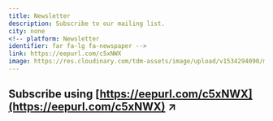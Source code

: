 ```yaml
---
title: Newsletter
description: Subscribe to our mailing list.
city: none
<!-- platform: Newsletter
identifier: far fa-lg fa-newspaper -->
link: https://eepurl.com/c5xNWX
image: https://res.cloudinary.com/tdm-assets/image/upload/v1534294090/mailchimp-logo-1920_q1ysfi.jpg
---
```


## Subscribe using [https://eepurl.com/c5xNWX](https://eepurl.com/c5xNWX) ↗
